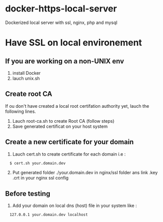 # docker-https-local-server
Dockerized local server with ssl, nginx, php and mysql

# Have SSL on local environement
## If you are working on a non-UNIX env

1. install Docker
2. lauch unix.sh

## Create root CA
If ou don't have created a local root certifation authority yet, lauch the following lines.

1. Lauch root-ca.sh to create Root CA (follow steps)
2. Save generated certificat on your host system

## Create a new certificate for your domain

1. Lauch cert.sh to create certificate for each domain i.e : 
```bash
  $ cert.sh your.domain.dev
```
2. Put generated folder ./your.domain.dev in nginx/ssl folder ans link .key .crt in your nginx ssl config

## Before testing

1. Add your domain on local dns (host) file in your system like : 
```host
  127.0.0.1 your.domain.dev localhost
```

